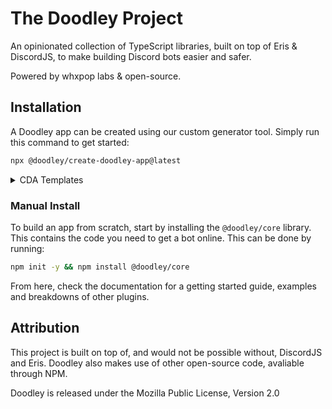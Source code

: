 # The Doodley Project

An opinionated collection of TypeScript libraries, built on top of Eris & DiscordJS, to make building Discord bots easier and safer.

Powered by whxpop labs & open-source.

## Installation

A Doodley app can be created using our custom generator tool. Simply run this command to get started:

```bash
npx @doodley/create-doodley-app@latest
```

<details><summary>CDA Templates</summary>

To allow for extensility and open-source contribution, we have added an easy to use templates feature, as well as a template registry that we host.

By default, Doodley pulls from our GitHub repository, and uses the `basic-app` template.

### Doodley Registry

To use a template from the Doodley Registry, simply run the following command, substituting `[template-name]` with the name of the template you want to use.

`npx @doodley/create-doodley-app --template registry/[template-name]`

> Please note that not all templates will be on the registry. Template authors must upload and/or submit their template to the registry to become avaliable.

### Custom Template

To use a template that is hosted elsewhere (e.g. GitHub, a FTP server) simply append the **base** of the template directory to the `--template` flag. The base directory of a template should have a `CDA.json` file and a `[app-name].ds` file in it. These files tell the CDA generator which files to pull.

`npx @doodley/create-doodley-app --template https://public-ftp.whxpop-labs.net/doodley/templates/basic-app`

</details>

### Manual Install

To build an app from scratch, start by installing the `@doodley/core` library. This contains the code you need to get a bot online. This can be done by running:

```bash
npm init -y && npm install @doodley/core
```

From here, check the documentation for a getting started guide, examples and breakdowns of other plugins.

## Attribution

This project is built on top of, and would not be possible without, DiscordJS and Eris. Doodley also makes use of other open-source code, avaliable through NPM.

Doodley is released under the Mozilla Public License, Version 2.0
